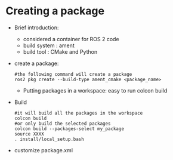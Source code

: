 # Creating a package

* Brief introduction:
  * considered a container for ROS 2 code
  * build system : ament
  * build tool :  CMake and Python





* create a package:

  ```shell
  #the following command will create a package
  ros2 pkg create --build-type ament_cmake <package_name>
  ```

  * Putting packages in a workspace:  easy to run colcon build

* Build

  ```shell
  #it will build all the packages in the workspace
  colcon build
  #or only build the selected packages
  colcon build --packages-select my_package
  source XXXX
  . install/local_setup.bash
  ```

  

* customize package.xml